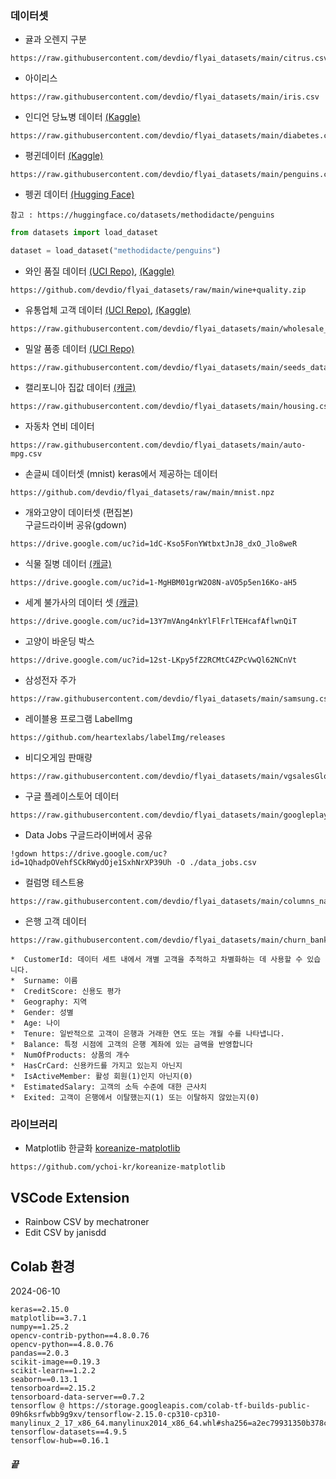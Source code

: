 ### 데이터셋
- 귤과 오렌지 구분
```
https://raw.githubusercontent.com/devdio/flyai_datasets/main/citrus.csv
```
-  아이리스
```
https://raw.githubusercontent.com/devdio/flyai_datasets/main/iris.csv
```
- 인디언 당뇨병 데이터 [(Kaggle)](https://www.kaggle.com/datasets/uciml/pima-indians-diabetes-database)
```
https://raw.githubusercontent.com/devdio/flyai_datasets/main/diabetes.csv
```

- 평귄데이터 [(Kaggle)](https://www.kaggle.com/datasets/parulpandey/palmer-archipelago-antarctica-penguin-data)
```
https://raw.githubusercontent.com/devdio/flyai_datasets/main/penguins.csv
```
- 펭귄 데이터 [(Hugging Face)](https://huggingface.co/datasets/methodidacte/penguins)
```
참고 : https://huggingface.co/datasets/methodidacte/penguins
```
```python
from datasets import load_dataset

dataset = load_dataset("methodidacte/penguins")
```
- 와인 품질 데이터 [(UCI Repo)](https://archive.ics.uci.edu/dataset/186/wine+quality), [(Kaggle)](https://www.kaggle.com/datasets/uciml/red-wine-quality-cortez-et-al-2009?resource=download)
```
https://github.com/devdio/flyai_datasets/raw/main/wine+quality.zip
```

-  유통업체 고객 데이터 [(UCI Repo)](https://archive.ics.uci.edu/dataset/292/wholesale+customers), [(Kaggle)](https://www.kaggle.com/datasets/sahistapatel96/wholesale-customer-datacsv)
```
https://raw.githubusercontent.com/devdio/flyai_datasets/main/wholesale_customers_data.csv
```
- 밀알 품종 데이터 [(UCI Repo)](https://archive.ics.uci.edu/dataset/236/seeds)
```
https://raw.githubusercontent.com/devdio/flyai_datasets/main/seeds_dataset.txt
```
- 캘리포니아 집값 데이터 [(캐글)](https://www.kaggle.com/datasets/camnugent/california-housing-prices?resource=download)
```
https://raw.githubusercontent.com/devdio/flyai_datasets/main/housing.csv
```

- 자동차 연비 데이터
```
https://raw.githubusercontent.com/devdio/flyai_datasets/main/auto-mpg.csv
```

- 손글씨 데이터셋 (mnist)
keras에서 제공하는 데이터
```
https://github.com/devdio/flyai_datasets/raw/main/mnist.npz
``` 

- 개와고양이 데이터셋 (편집본)  
구글드라이버 공유(gdown)  
```
https://drive.google.com/uc?id=1dC-Kso5FonYWtbxtJnJ8_dxO_Jlo8weR
```

- 식물 질병 데이터 [(캐글)](https://www.kaggle.com/datasets/arjuntejaswi/plant-village)
```
https://drive.google.com/uc?id=1-MgHBM01grW2O8N-aVO5p5en16Ko-aH5
```

-  세계 불가사의 데이터 셋  [(캐글)](https://www.kaggle.com/datasets/balabaskar/wonders-of-the-world-image-classification)
```
https://drive.google.com/uc?id=13Y7mVAng4nkYlFlFrlTEHcafAflwnQiT
```

- 고양이 바운딩 박스
```
https://drive.google.com/uc?id=12st-LKpy5fZ2RCMtC4ZPcVwQl62NCnVt
```


- 삼성전자 주가
```
https://raw.githubusercontent.com/devdio/flyai_datasets/main/samsung.csv
```

- 레이블용 프로그램 LabelImg
```
https://github.com/heartexlabs/labelImg/releases
```


- 비디오게임 판매량
```
https://raw.githubusercontent.com/devdio/flyai_datasets/main/vgsalesGlobale.csv
```
- 구글 플레이스토어 데이터
```
https://raw.githubusercontent.com/devdio/flyai_datasets/main/googleplaystore.csv
```

- Data Jobs
구글드라이버에서 공유
```
!gdown https://drive.google.com/uc?id=1QhadpOVehfSCkRWydOje1SxhNrXP39Uh -O ./data_jobs.csv
```

- 컬럼명 테스트용
```
https://raw.githubusercontent.com/devdio/flyai_datasets/main/columns_name_test.csv
```


- 은행 고객 데이터
```
https://raw.githubusercontent.com/devdio/flyai_datasets/main/churn_bank.csv
```
```
*  CustomerId: 데이터 세트 내에서 개별 고객을 추적하고 차별화하는 데 사용할 수 있습니다.
*  Surname: 이름
*  CreditScore: 신용도 평가
*  Geography: 지역
*  Gender: 성별
*  Age: 나이
*  Tenure: 일반적으로 고객이 은행과 거래한 연도 또는 개월 수를 나타냅니다.
*  Balance: 특정 시점에 고객의 은행 계좌에 있는 금액을 반영합니다
*  NumOfProducts: 상품의 개수
*  HasCrCard: 신용카드를 가지고 있는지 아닌지 
*  IsActiveMember: 활성 회원(1)인지 아닌지(0)
*  EstimatedSalary: 고객의 소득 수준에 대한 근사치
*  Exited: 고객이 은행에서 이탈했는지(1) 또는 이탈하지 않았는지(0)
```

### 라이브러리
- Matplotlib 한글화
[koreanize-matplotlib](https://github.com/ychoi-kr/koreanize-matplotlib)
```
https://github.com/ychoi-kr/koreanize-matplotlib
```  

## VSCode Extension
- Rainbow CSV by mechatroner
- Edit CSV by janisdd

## Colab 환경 
2024-06-10
```
keras==2.15.0
matplotlib==3.7.1
numpy==1.25.2
opencv-contrib-python==4.8.0.76
opencv-python==4.8.0.76
pandas==2.0.3
scikit-image==0.19.3
scikit-learn==1.2.2
seaborn==0.13.1
tensorboard==2.15.2
tensorboard-data-server==0.7.2
tensorflow @ https://storage.googleapis.com/colab-tf-builds-public-09h6ksrfwbb9g9xv/tensorflow-2.15.0-cp310-cp310-manylinux_2_17_x86_64.manylinux2014_x86_64.whl#sha256=a2ec79931350b378c1ef300ca836b52a55751acb71a433582508a07f0de57c42
tensorflow-datasets==4.9.5
tensorflow-hub==0.16.1
```
##### 끝
